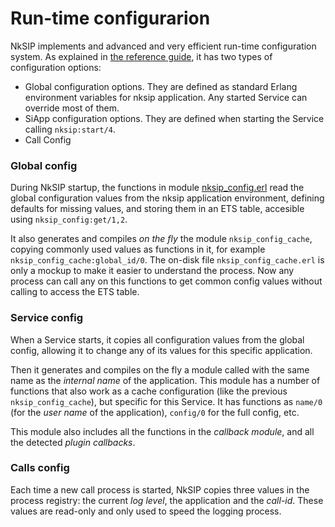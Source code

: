 # Run-time configurarion

NkSIP implements and advanced and very efficient run-time configuration system. As explained in [the reference guide](../reference/configuration.md), it has two types of configuration options:
* Global configuration options. They are defined as standard Erlang environment variables for nksip application. Any started Service can override most of them.
* SiApp configuration options. They are defined when starting the Service calling `nksip:start/4`.
* Call Config

### Global config

During NkSIP startup, the functions in module [nksip_config.erl](../../src/nksip.config.erl) read the global configuration values from the nksip application environment, defining defaults for missing values, and storing them in an ETS table, accesible using `nksip_config:get/1,2`.

It also generates and compiles _on the fly_ the module `nksip_config_cache`, copying commonly used values as functions in it, for example `nksip_config_cache:global_id/0`. The on-disk file `nksip_config_cache.erl` is only a mockup to make it easier to understand the process. Now any process can call any on this functions to get common config values without calling to access the ETS table.


### Service config

When a Service starts, it copies all configuration values from the global config, allowing it to change any of its values for this specific application. 

Then it generates and compiles on the fly a module called with the same name as the _internal name_ of the application. This module has a number of functions that also work as a cache configuration (like the previous `nksip_config_cache`), but specific for this Service. It has functions as `name/0` (for the _user name_ of the application), `config/0` for the full config, etc.

This module also includes all the functions in the _callback module_, and all the detected _plugin callbacks_.


### Calls config

Each time a new call process is started, NkSIP copies three values in the process registry: the current _log level_, the application and the _call-id_. These values are read-only and only used to speed the logging process.




